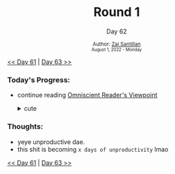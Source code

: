 <div align="center">
  <h1>Round 1</h1>
  <p>Day 62</p>
  <sub>
    Author: <a href="https://github.com/plskz" target="_blank">Zai Santillan</a>
    <br>
    <small>August 1, 2022 - Monday</small>
  </sub>
</div>

[<< Day 61](day061.md) | [Day 63 >>](day063.md)

### Today's Progress:

- continue reading [Omniscient Reader's Viewpoint](https://anilist.co/manga/119257/Omniscient-Reader/)
  <details>
  <summary>cute</summary>

  ![dokkaebi](https://cdn.discordapp.com/attachments/1003319835394064394/1003354564877099078/unknown.png)
  ![dokkaebi](https://cdn.discordapp.com/attachments/1003319835394064394/1003372951216849076/unknown.png)
  ![dokkaebi](https://cdn.discordapp.com/attachments/1003319835394064394/1003374290319704084/unknown.png)
  ![dokkaebi](https://cdn.discordapp.com/attachments/1003319835394064394/1003377587814400040/unknown.png)
  ![dokkaebi](https://cdn.discordapp.com/attachments/1003319835394064394/1003378205853503528/unknown.png)
  ![dokkaebi](https://cdn.discordapp.com/attachments/1003319835394064394/1003383807270985818/unknown.png)
  ![dokkaebi](https://cdn.discordapp.com/attachments/1003319835394064394/1003384419421274242/unknown.png)
  ![dokkaebi](https://cdn.discordapp.com/attachments/1003319835394064394/1003384744567898152/unknown.png)
  ![dokkaebi](https://cdn.discordapp.com/attachments/1003319835394064394/1003385322991779840/unknown.png)
  ![dokkaebi](https://cdn.discordapp.com/attachments/1003319835394064394/1003387420684865606/unknown.png)
  ![dokkaebi](https://cdn.discordapp.com/attachments/1003319835394064394/1003387588868063312/unknown.png)
  ![dokkaebi](https://cdn.discordapp.com/attachments/1003319835394064394/1003389304724262983/unknown.png)
  ![dokkaebi](https://cdn.discordapp.com/attachments/1003319835394064394/1003392929773146222/unknown.png)

  ![dokkaebi](https://cdn.discordapp.com/attachments/1003319835394064394/1003393035389898922/unknown.png)

  </details>

### Thoughts:

- yeye unproductive dae.
- this shit is becoming `x days of unproductivity` lmao

[<< Day 61](day061.md) | [Day 63 >>](day063.md)
